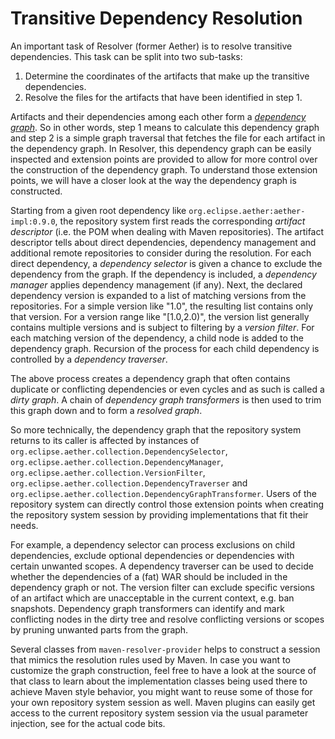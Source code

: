 # Transitive Dependency Resolution
<!--
Licensed to the Apache Software Foundation (ASF) under one
or more contributor license agreements.  See the NOTICE file
distributed with this work for additional information
regarding copyright ownership.  The ASF licenses this file
to you under the Apache License, Version 2.0 (the
"License"); you may not use this file except in compliance
with the License.  You may obtain a copy of the License at

    http://www.apache.org/licenses/LICENSE-2.0

Unless required by applicable law or agreed to in writing,
software distributed under the License is distributed on an
"AS IS" BASIS, WITHOUT WARRANTIES OR CONDITIONS OF ANY
KIND, either express or implied.  See the License for the
specific language governing permissions and limitations
under the License.
-->

An important task of Resolver (former Aether) is to resolve transitive dependencies. This
task can be split into two sub-tasks:

1.  Determine the coordinates of the artifacts that make up the
    transitive dependencies.
2.  Resolve the files for the artifacts that have been identified in
    step 1.

Artifacts and their dependencies among each other form a *[dependency graph](dependency-graph.html)*. So in other
words, step 1 means to calculate this dependency graph and step 2 is a
simple graph traversal that fetches the file for each artifact in the
dependency graph. In Resolver, this dependency graph can be easily
inspected and extension points are provided to allow for more control
over the construction of the dependency graph. To understand those
extension points, we will have a closer look at the way the dependency
graph is constructed.

Starting from a given root dependency like
`org.eclipse.aether:aether-impl:0.9.0`, the repository system first
reads the corresponding *artifact descriptor* (i.e. the POM when dealing
with Maven repositories). The artifact descriptor tells about direct
dependencies, dependency management and additional remote repositories
to consider during the resolution. For each direct dependency, a
*dependency selector* is given a chance to exclude the dependency from
the graph. If the dependency is included, a *dependency manager* applies
dependency management (if any). Next, the declared dependency version is
expanded to a list of matching versions from the repositories. For a
simple version like "1.0", the resulting list contains only that
version. For a version range like "\[1.0,2.0)", the version list
generally contains multiple versions and is subject to filtering by a
*version filter*. For each matching version of the dependency, a child
node is added to the dependency graph. Recursion of the process for each
child dependency is controlled by a *dependency traverser*.

The above process creates a dependency graph that often contains
duplicate or conflicting dependencies or even cycles and as such is
called a *dirty graph*. A chain of *dependency graph transformers* is
then used to trim this graph down and to form a *resolved graph*.

So more technically, the dependency graph that the repository system
returns to its caller is affected by instances of
`org.eclipse.aether.collection.DependencySelector`,
`org.eclipse.aether.collection.DependencyManager`,
`org.eclipse.aether.collection.VersionFilter`,
`org.eclipse.aether.collection.DependencyTraverser` and
`org.eclipse.aether.collection.DependencyGraphTransformer`. Users of the
repository system can directly control those extension points when
creating the repository system session by providing implementations that
fit their needs.

For example, a dependency selector can process exclusions on child
dependencies, exclude optional dependencies or dependencies with certain
unwanted scopes. A dependency traverser can be used to decide whether
the dependencies of a (fat) WAR should be included in the dependency
graph or not. The version filter can exclude specific versions of an
artifact which are unacceptable in the current context, e.g. ban
snapshots. Dependency graph transformers can identify and mark
conflicting nodes in the dirty tree and resolve conflicting versions or
scopes by pruning unwanted parts from the graph.

Several classes from `maven-resolver-provider` helps to construct a
session that mimics the resolution rules used by Maven. In
case you want to customize the graph construction, feel free to have a
look at the source of that class to learn about the implementation
classes being used there to achieve Maven style behavior, you might want
to reuse some of those for your own repository system session as well.
Maven plugins can easily get access to the current repository system
session via the usual parameter injection, see for the actual code bits.
